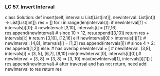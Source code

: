 ### LC 57. Insert Interval
class Solution:
    def insert(self, intervals: List[List[int]], newInterval: List[int]) -> List[List[int]]:
        res = []
        for i in range(len(intervals)):
            if newInterval[1] < intervals[i][0]:        # newInterval: [3,10], intervals[i] = [12,16]
                res.append(newInterval)                 # since 10 < 12, res.append([3,10])
                return res + intervals[i:]              # return [3,10], [12,16]
            elif newInterval[0] > intervals[i][1]:      # newInterval: [4,8], intervals[i] = [1,2]
                res.append(intervals[i])                # since 4 > 2: res.append([1,2])
            else:                                       # has overlap
                newInterval = [                         # newInterval: [3,8], intervals[i] = [3, 5], [6,7], [8,10]
                    min(newInterval[0], intervals[i][0]),# newInterval = [3, 8] => [3, 8] => [3, 10]
                    max(newInterval[1], intervals[i][1])
                ]
        res.append(newInterval)                         # after traversal and has not return, need add newInterval to res
        return res